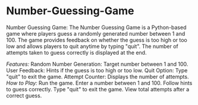 # Number-Guessing-Game
Number Guessing Game:
The Number Guessing Game is a Python-based game where players guess a randomly generated number between 1 and 100. The game provides feedback on whether the guess is too high or too low and allows players to quit anytime by typing "quit". The number of attempts taken to guess correctly is displayed at the end.

<em>Features:</em>
Random Number Generation: Target number between 1 and 100.
User Feedback: Hints if the guess is too high or too low.
Quit Option: Type "quit" to exit the game.
Attempt Counter: Displays the number of attempts.
<em>How to Play:</em>
Run the game.
Enter a number between 1 and 100.
Follow hints to guess correctly.
Type "quit" to exit the game.
View total attempts after a correct guess.